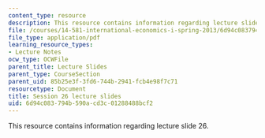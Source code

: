 ```yaml
---
content_type: resource
description: This resource contains information regarding lecture slide 26.
file: /courses/14-581-international-economics-i-spring-2013/6d94c083794b590acd3c01288488bcf2_MIT14_581S13_Lecslides26.pdf
file_type: application/pdf
learning_resource_types:
- Lecture Notes
ocw_type: OCWFile
parent_title: Lecture Slides
parent_type: CourseSection
parent_uid: 85b25e3f-3fd6-744b-2941-fcb4e98f7c71
resourcetype: Document
title: Session 26 lecture slides
uid: 6d94c083-794b-590a-cd3c-01288488bcf2
---
```

This resource contains information regarding lecture slide 26.

